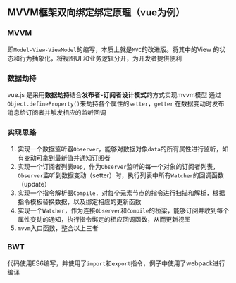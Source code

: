 ## MVVM框架双向绑定绑定原理（vue为例）

### MVVM

即`Model-View-ViewModel`的缩写，本质上就是`MVC`的改进版。将其中的View 的状态和行为抽象化，将视图UI 和业务逻辑分开，为开发者提供便利

### 数据劫持

vue.js 是采用**数据劫持**结合**发布者-订阅者设计模式**的方式实现mvvm模型
通过`Object.defineProperty()`来劫持各个属性的`setter`，`getter`
在数据变动时发布消息给订阅者并触发相应的监听回调

### 实现思路

 1. 实现一个数据监听器`Observer`，能够对数据对象`data`的所有属性进行监听，如有变动可拿到最新值并通知订阅者
 2. 实现一个订阅者列表`Dep`，作为`Observer`监听的每一个对象的订阅者列表，`Observer`监听到数据变动（setter）时，执行列表中所有`Watcher`的回调函数（update）
 3. 实现一个指令解析器`Compile`，对每个元素节点的指令进行扫描和解析，根据指令模板替换数据，以及绑定相应的更新函数
 4. 实现一个`Watcher`，作为连接`Observer`和`Compile`的桥梁，能够订阅并收到每个属性变动的通知，执行指令绑定的相应回调函数，从而更新视图
 5. `mvvm`入口函数，整合以上三者
 
### BWT

代码使用ES6编写，并使用了`import`和`export`指令，例子中使用了webpack进行编译